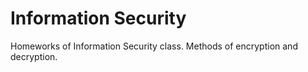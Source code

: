 # Information Security
Homeworks of Information Security class.
Methods of encryption and decryption.
